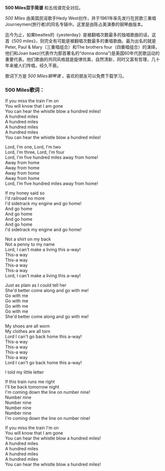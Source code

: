 

**500 Miles双手简谱** 和五线谱完全对应。

_500 Miles_ 由美国民谣歌手Hedy
West创作，并于1961年率先发行在民歌三重唱Journeymen(旅行者)的同名专辑中。这里是由陈占美演奏的钢琴曲版本。

迄今为止，如果beatles的《yesterday》是被翻唱次数最多的独唱歌曲的话，这首《500
miles》，则完全有可能是被翻唱次数最多的重唱歌曲。最为出名的就是Peter, Paul & Mary（三重唱组合）和The brothers
four（四重唱组合）的演绎，他们和Joan baez(代表作为那首著名的“donna
donna”)是美国60年代民歌运动的重要代表。他们歌曲的共同风格就是旋律优美，自然清新，同时又富有哲理，几十年来被人们传唱，经久不衰。

歌词下方是 _500 Miles钢琴谱_ ，喜欢的朋友可以免费下载学习。

### 500 Miles歌词：

If you miss the train I'm on  
You will know that I am gone  
You can hear the whistle blow a hundred miles!  
A hundred miles  
A hundred miles  
A hundred miles  
A hundred miles  
You can hear the whistle blow a hundred miles!

Lord, I'm one, Lord, I'm two  
Lord, I'm three, Lord, I'm four  
Lord, I'm five hundred miles away from home!  
Away from home  
Away from home  
Away from home  
Away from home  
Lord, I'm five hundred miles away from home!

If my honey said so  
I'd railroad no more  
I'd sidetrack my engine and go home!  
And go home  
And go home  
And go home  
And go home  
I'd sidetrack my engine and go home!

Not a shirt on my back  
Not a penny to my name  
Lord, I can't make a living this a-way!  
This-a way  
This-a way  
This-a way  
This-a way  
Lord, I can't make a living this a-way!

Just as plain as I could tell her  
She'd better come along and go with me!  
Go with me  
Go with me  
Go with me  
Go with me  
She'd better come along and go with me!

My shoes are all worn  
My clothes are all torn  
Lord I can't go back home this a-way!  
This-a way  
This-a way  
This-a way  
This-a way  
Lord I can't go back home this a-way!

I told my little letter

If this train runs me right  
I'll be back tomorrow night  
I'm coming down the line on number nine!  
Number nine  
Number nine  
Number nine  
Number nine  
I'm coming down the line on number nine!

If you miss the train I'm on  
You will know that I am gone  
You can hear the whistle blow a hundred miles!  
A hundred miles  
A hundred miles  
A hundred miles  
A hundred miles  
You can hear the whistle blow a hundred miles!

